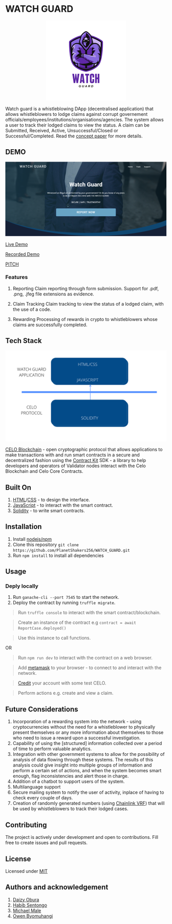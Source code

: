 # WATCH GUARD
<!-- <span style="display:block;text-align:center">![Watch guard](assets\watchguard_logo.png)</span> -->
<span style="display:block;text-align:center"><img width="250" src="assets\watchguard_logo.png"></span>

Watch guard is a whistleblowing DApp (decentralised application) that allows whistleblowers to lodge claims against corrupt governement officials/employees/institutions/organisations/agencies. The system allows a user to track their lodged claims to view the status. A claim can be Submitted, Received, Active, Unsuccessful/Closed or Successful/Completed.
Read the [concept paper](Concept.md) for more details. 

## DEMO

![Landing Page](assets/front-page.png)

[Live Demo](https://planetshakers256.github.io/WATCH_GUARD/src/)

[Recorded Demo](https://youtu.be/BCIdtjKa6Cc)

[PITCH](https://docs.google.com/presentation/d/1ToIFupXvmyTDh1knopSA9xRLvFPpbKX8LwVZRbb_ZKk/edit?usp=sharing)

### Features

1. Reporting
Claim reporting through form submission.
Support for .pdf, .png, .jfeg file extensions as evidence.

2. Claim Tracking
Claim tracking to view the status of a lodged claim, with the use of a code.

3. Rewarding
Processing of rewards in crypto to whistleblowers whose claims are successfully completed.

## Tech Stack

<span style="display:block;text-align:center"><img width="600" src="assets\arch.png"></span>

[CELO Blockchain](https://github.com/celo-org/celo-blockchain) - open cryptographic protocol that allows applications to make transactions with and run smart contracts in a secure and decentralized fashion using the [Contract Kit](https://github.com/celo-org/celo-monorepo/tree/master/packages/contractkit) SDK - a library to help developers and operators of Validator nodes interact with the Celo Blockchain and Celo Core Contracts.

## Built On

1. [HTML](https://www.w3schools.com/html/html_intro.asp)/[CSS](https://www.w3schools.com/css/) - to design the interface.
2. [JavaScript](https://www.w3schools.com/js/DEFAULT.asp) - to interact with the smart contract.
3. [Solidity](https://docs.soliditylang.org/en/v0.7.4/) - to write smart contracts.


## Installation

1. Install [nodejs/npm](https://nodejs.org/en/)
2. Clone this repository `git clone https://github.com/PlanetShakers256/WATCH_GUARD.git`
3. Run `npm install` to install all dependencies

## Usage 
### Deply locally
1. Run `ganache-cli --port 7545` to start the network.
2. Deploy the contract by running `truffle migrate`.

>Run `truffle console` to interact with the smart contract/blockchain.

>Create an instance of the contract e.g `contract = await ReportCase.deployed()`

>Use this instance to call functions.

OR

> Run `npm run dev` to interact with the contract on a web browser.

> Add [metamask](https://metamask.io/) to your browser - to connect to and interact with the network.

> [Credit](https://celo.org/developers/faucet) your account with some test CELO.

> Perform actions e.g. create and view a claim.

## Future Considerations

1. Incorporation of a rewarding system into the network - using cryptocurrencies without the need for a whistleblower to physically present themselves or any more information about themselves to those who need to issue a reward upon a successful investigation.
2. Capability of using the [structured] information collected over a period of time to perform valuable analytics.
3. Integration with other government systems to allow for the possibility of analysis of data flowing through these systems. The results of this analysis could give insight into multiple groups of information and perform a certain set of actions, and when the system becomes smart enough, flag inconsistencies and alert those in charge.
4. Addition of a chatbot to support users of the system.
5. Multilanguage support
6. Secure mailing system to notify the user of activity, inplace of having to check every couple of days.
7. Creation of randomly generated numbers (using [Chainlink VRF](https://docs.chain.link/docs/chainlink-vrf-api-reference)) that will be used by whistleblowers to track their lodged cases.

## Contributing

The project is actively under development and open to contributions. Fill free to create issues and pull requests.

## License

Licensed under [MIT](LICENSE)

## Authors and acknowledgement

1. [Daizy Obura](https://github.com/dxania)
2. [Habib Sentongo](https://github.com/HabibSentongo)
3. [Michael Male](https://github.com/malmike)
4. [Owen Byomuhangi](https://github.com/owenbob)

